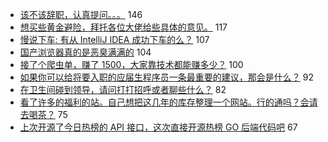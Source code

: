 - [该不该辞职，认真提问。。。](https://www.v2ex.com/t/589400) 146
- [想买些黄金避险，拜托各位大佬给些具体的意见。](https://www.v2ex.com/t/589434) 117
- [慢说下车: 有从 IntelliJ IDEA 成功下车的么？](https://www.v2ex.com/t/589371) 107
- [国产浏览器真的是恶臭满满的](https://www.v2ex.com/t/589380) 104
- [接了个爬虫单，赚了 1500，大家靠技术都能赚多少？](https://www.v2ex.com/t/589370) 100
- [如果你可以给将要入职的应届生程序员一条最重要的建议，那会是什么？](https://www.v2ex.com/t/589440) 92
- [在卫生间碰到领导，请问打打招呼或者聊些什么？](https://www.v2ex.com/t/589577) 82
- [看了许多的福利的站。自己想把这几年的库存整理一个网站。行的通吗？会请去喝茶？](https://www.v2ex.com/t/589490) 75
- [上次开源了今日热榜的 API 接口，这次直接开源热榜 GO 后端代码吧](https://www.v2ex.com/t/589420) 67